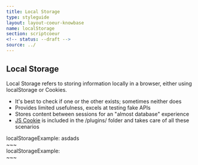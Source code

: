 ```yaml
---
title: Local Storage
type: styleguide
layout: layout-coeur-knowbase
name: localStorage
section: scriptcoeur
<!-- status: --draft -->
source: ../
---
```


<main markdown="1">

## Local Storage

Local Storage refers to storing information locally in a browser, either using localStorage or Cookies.

- It's best to check if one or the other exists; sometimes neither does
- Provides limited usefulness, excels at testing fake APIs
- Stores content between sessions for an "almost database" experience
- [JS Cookie](https://github.com/js-cookie/js-cookie) is included in the /plugins/ folder and takes care of all these scenarios


<div class="_styleguide-example">
<script src="../coeur/scriptcoeur/plugins/js.cookie.js" type="text/javascript"></script>

<div>localStorageExample: <span id="output">asdads</span></div>

<script>
  Cookies.set('localStorageExample', { foo: 'bar' });
  const local = Cookies.getJSON('localStorageExample');
  console.log(local.foo)
  $(document).ready(function() {
    $('#output').html(JSON.stringify(local))
  });
</script>

</div>
~~~
<script src="../coeur/scriptcoeur/plugins/js.cookie.js" type="text/javascript"></script>

<script>
  Cookies.set('localStorageExample', { foo: 'bar' });
  const local = Cookies.getJSON('localStorageExample');
  console.log(local.foo)
  $(document).ready(function() {
    $('#output').html(JSON.stringify(local))
  });
</script>

<div>localStorageExample: <span id="output"></span></div>
~~~

</main>

